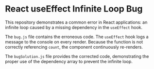 # React useEffect Infinite Loop Bug

This repository demonstrates a common error in React applications: an infinite loop caused by a missing dependency in the `useEffect` hook. 

The `bug.js` file contains the erroneous code. The `useEffect` hook logs a message to the console on every render.  Because the function is not correctly referencing `count`, the component continuously re-renders. 

The `bugSolution.js` file provides the corrected code, demonstrating the proper use of the dependency array to prevent the infinite loop.